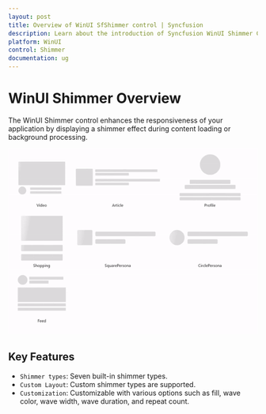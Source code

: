 ```yaml
---
layout: post
title: Overview of WinUI SfShimmer control | Syncfusion
description: Learn about the introduction of Syncfusion WinUI Shimmer Control (SfShimmer) with essential features and more.
platform: WinUI
control: Shimmer
documentation: ug
---
```


# WinUI Shimmer Overview

The WinUI Shimmer control enhances the responsiveness of your application by displaying a shimmer effect during content loading or background processing.

![WinUI Shimmer control overview](Shimmer_images/Overview_images/winui_shimmer_overview.gif)

## Key Features

* `Shimmer types`: Seven built-in shimmer types.
* `Custom Layout`: Custom shimmer types are supported.
* `Customization`: Customizable with various options such as fill, wave color, wave width, wave duration, and repeat count.